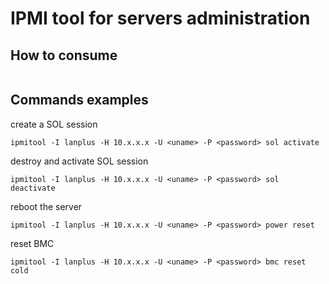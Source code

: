 # IPMI tool for servers administration

## How to consume

```
```

## Commands examples

create a SOL session

```
ipmitool -I lanplus -H 10.x.x.x -U <uname> -P <password> sol activate
```

destroy and activate SOL session

```
ipmitool -I lanplus -H 10.x.x.x -U <uname> -P <password> sol deactivate
```

reboot the server

```
ipmitool -I lanplus -H 10.x.x.x -U <uname> -P <password> power reset
```

reset BMC

```
ipmitool -I lanplus -H 10.x.x.x -U <uname> -P <password> bmc reset cold
```
